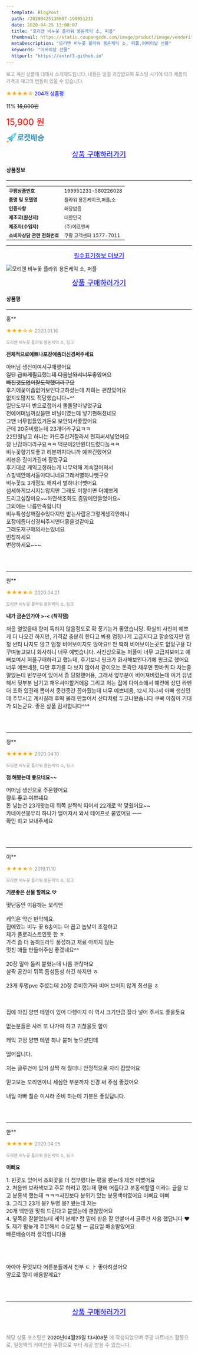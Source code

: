 ```yaml
---
  template: BlogPost
  path: /20200425130807-199951231
  date: 2020-04-25 13:08:07
  title: "모리앤 비누꽃 플라워 용돈케익 소, 퍼플"
  thumbnail: https://static.coupangcdn.com/image/product/image/vendoritem/2019/09/18/4519774241/f93c3a14-362c-4e96-b844-bf93fa4f5663.jpg
  metaDescription: "모리앤 비누꽃 플라워 용돈케익 소, 퍼플,어버이날 선물"
  keywords: "어버이날 선물"
  httpurl: "https://antnf3.github.io"
---
```

  
<span style="color: #888;font-size:0.8rem">보고 계신 상품에 대해서 소개해드립니다.
내용은 일절 과장없으며 포스팅 시기에 따라 제품의 가격과 재고의 변동이 있을 수 있습니다.</span>
  
<span style="color: orange;">★★★★☆</span> <span style="color: blue;font-size: 0.85rem;">204개 상품평</span>

<span style="font-size: 0.9rem">11%</span> <span style="font-size: 0.9rem">~~18,000원~~</span>

<span style="color: red;font-size: 1.5rem;">15,900 원</span>

![로켓배송](/assets/rocket_logo.png)

<p align="center"><a href="http://me2.do/5w58vIQQ" style="font-size: 1.2rem; color: blue;">상품 구매하러가기</a></p>

#### 상품정보

---

|                  |                       |
| ---------------- | --------------------- |
| **<span style="font-size:0.8rem;">쿠팡상품번호</span>** | <span style="font-size:0.8rem;">199951231-580226028</span> |
| **<span style="font-size:0.8rem;">품명 및 모델명</span>**    | <span style="font-size:0.8rem;">플라워 용돈케이크,퍼플,소</span>        |
| **<span style="font-size:0.8rem;">인증사항</span>**    | <span style="font-size:0.8rem;">해당없음</span>        |
| **<span style="font-size:0.8rem;">제조국(원산지)</span>**    | <span style="font-size:0.8rem;">대한민국</span>        |
| **<span style="font-size:0.8rem;">제조자(수입자)</span>**    | <span style="font-size:0.8rem;">(주)에프엔씨</span>        |
| **<span style="font-size:0.8rem;">소비자상담 관련 전화번호</span>**    | <span style="font-size:0.8rem;">쿠팡 고객센터 1577-7011		</span>        |

---

<p align="center"><a href="http://me2.do/5w58vIQQ" style="font-size: 1rem; color: blue;">필수표기정보 더보기</a></p>

![모리앤 비누꽃 플라워 용돈케익 소, 퍼플](http://thumbnail7.coupangcdn.com/thumbnails/remote/q89/image/retail/images/18765895816534-5755dcc8-9752-4b91-885e-ca859f148aec.jpg)

<p align="center"><a href="http://me2.do/5w58vIQQ" style="font-size: 1.2rem; color: blue;">상품 구매하러가기</a></p>

#### 상품평
  
---
  
홍**
    
<span style="color: orange;">★★★☆☆</span> <span style="font-size:0.8rem;color: #888;">2020.01.16</span>
    
<span style="color: #888;font-size:0.7rem">모리앤 비누꽃 플라워 용돈케익 소, 핑크</span>
    
<span style="font-size:0.85rem">**전체적으로예쁘나포장에좀더신경써주세요**</span>
    
<span style="font-size: 0.9rem;">아버님 생신이여서구매했어요~~<br/>일단 급하게필요했는데 다음날와서너무좋았어요<br/>빠진것도없이잘도착했더라구요~~<br/>후기에꽃이좀없어보인다고하셨는데 저희는 괜찮았어요<br/>없지도많지도 적당했습니다~^^<br/>일단도부터 반으로접어서 돌돌말아넣었구요<br/>전에어머님꺼샀을땐 비닐이였는데 넣기편해졌네요<br/>그땐 너무힘들었거든요 보안되서좋았어요<br/>근데 20준비했는데 23개더라구요ㅋㅋ<br/>22만원넣고 하나는 카드주신거잘라서 편지써서넣었어요<br/>참 난감하더라구요ㅋㅋ 덕분에2만원더드렸다늕ㅋㅋ<br/>비누꽃향기도좋고 리본까지다니까 예쁘긴했어요<br/>리본은 길이가길어 잘랐구요 <br/>후기대로 케익고정하는게 너무약해 계속떨어져서<br/>쇼핑백안에서돌아다니네요그래서별하나뺏구요<br/>비누꽃도 3개정도 깨져서 별하나더뺏어요<br/>섬세하게보시지는않지만 그래도 이왕이면 더예쁘게<br/>드리고싶잖아요~~하얀색조화도 좀맘에안들었어요~<br/>그외에는 나름만족합니다<br/>비누특성상깨질수있다지만 받는사람은그렇게생각안하니<br/>포장에좀더신경써주시면더좋을것같아요<br/>그래도재구매의사는있네요<br/>번창하세요<br/>번창하세요~~~</span>
    
<br>
<br>

---
  
원**
    
<span style="color: orange;">★★★★☆</span> <span style="font-size:0.8rem;color: #888;">2020.04.21</span>
    
<span style="color: #888;font-size:0.7rem">모리앤 비누꽃 플라워 용돈케익 소, 핑크</span>
    
<span style="font-size:0.85rem">**내가 금손인가아 >-< (착각잼)**</span>
    
<span style="font-size: 0.9rem;">처음 열었을때 향이 독하지 않을정도로 확 풍기는거 좋았습니당. 확실히 사진이 예쁘게 더 나오긴 하지만, 가격값 충분히 한다고 봐용 엄청나게 고급지다고 할순없지만 엄청 싼티 나지도 않고 엄청 비어보이지도 않아요!! 전 딱히 비어보이는곳도 없었구용 다 꾸며놓고보니 화사하니 너무 예뻣습니다. 사진상으로는 퍼플이 너무 고급져보이고 예뻐보여서 퍼플구매하려고 했는데, 후기보니 핑크가 화사해보인다기에 핑크로 했어요 너무 예쁘네용, 다만 후기를 다 보지 않아서 같이오는 돈곽만 채우면 한바퀴 다 차는줄알았는데 빈부분이 있어서 좀 당황했어용, 그래서 옆부분이 비어져버렸는데 이거 유념해서 뒷부분 남기고 채우셔야할거에용 그리고 저는 집에 다이소에서 예전에 샀던 라벤더 조화 있길래 뽑아서 중간중간 꼽아줬는데 너무 예쁘네용, 12시 지나서 아빠 생신인데 주무시고 계시길래 후딱 몰래 만들어서 산타처럼 두고나왔습니다 쿠쿡 아침이 기대가 되는군요. 좋은 상품 감사합니다^^*</span>
    
<br>
<br>

---
  
정**
    
<span style="color: orange;">★★★★★</span> <span style="font-size:0.8rem;color: #888;">2020.04.10</span>
    
<span style="color: #888;font-size:0.7rem">모리앤 비누꽃 플라워 용돈케익 소, 핑크</span>
    
<span style="font-size:0.85rem">**첨 해봤는데 좋으네요~~**</span>
    
<span style="font-size: 0.9rem;">어머님 생신으로 주문했어요~~<br/>향도 좋고 이쁘네요~~<br/>돈 넣는건 23개왓는데 뒤쪽 살짝씩 띠어서 22개로 딱 맞췄어요~~<br/>카네이션봉우리 하나가 떨어져서 와서 테이프로 붙였어요 ㅡㅡ<br/>확인 하고 보내주세요</span>
    
<br>
<br>

---
  
이**
    
<span style="color: orange;">★★★★☆</span> <span style="font-size:0.8rem;color: #888;">2019.11.10</span>
    
<span style="color: #888;font-size:0.7rem">모리앤 비누꽃 플라워 용돈케익 소, 핑크</span>
    
<span style="font-size:0.85rem">**기분좋은 선물 할께요.♡**</span>
    
<span style="font-size: 0.9rem;">몇년동안  이용하는 모리앤<br/><br/> 케익은 약간 빈약해요.<br/>집에있는 비누 꽃 6송이는 더 꼽고 놉낮이 조절하고<br/>제가 플로리스트인듯 한  ㅎ<br/>가격 좀 더 높히드라두 풍성하고 재료 아끼지 않는<br/>멋진 애들  만들어주심 좋겠네요^^<br/><br/>20장 말아 돌려 붙혔는데  나름 괜찮아요<br/>살짝 공간이 뒤쪽 듬성듬성 하긴 하지만 ㅎ<br/><br/>23개 투명pvc  주셨는데 20장 준비한거라  비어 보이지 않게 최선을  ㅎ<br/><br/><br/><br/>집에  마침 양면 테잎이 있어 다행이지 이 역시  크기만큼 잘라 넣어 주셔도 좋을듯요<br/><br/>없는분들은 사러 또 나가야 하고 귀찮을듯 함이<br/><br/>케익 고정 양면 테잎 하나 붙혀 놓으셨던데 <br/><br/>떨어집니다.<br/><br/>저는 글루건이 있어 살짝 해 줬더니 안정적으로  자리 잡았어요<br/><br/>믿고보는 모리앤이니 세심한 부분까지 신경 써 주심 좋겠어요<br/><br/>내일  아빠 칠순 이시라 준비 하는데 기분은 좋았답니다.</span>
    
<br>
<br>

---
  
한**
    
<span style="color: orange;">★★★★★</span> <span style="font-size:0.8rem;color: #888;">2020.04.05</span>
    
<span style="color: #888;font-size:0.7rem">모리앤 비누꽃 플라워 용돈케익 소, 핑크</span>
    
<span style="font-size:0.85rem">**이뻐요**</span>
    
<span style="font-size: 0.9rem;">1. 빈곳도 있어서 조화꽃을 더 첨부했다는 평을 봤는데 제껀 이뻤어요 <br/>2. 처음엔 보라색보고 주문 하려고 했는데 평에 어둡다고 분홍색할껄 이라는 글을 보고 분홍색 했는데 ㅋㅋㅋ사진보다 분위기 있는 분홍색이였어요 이뻐요 이뻐 <br/>3. 그리그 23개 봉? 투명 봉? 왔는데 저는 <br/>20개  백만원 맞춰 드린다고 붙였는데 괜찮았어요 <br/>4. 옆쪽은 잘붙었는데 케익 본체? 랑  밑에 판은 잘 안붙어서 글루건 사용 했답니다 ❤️ <br/>5. 제가 밤늦게 주문해서 수요일 밤 ㅡ 금요일 배송받았어요 <br/>빠른배송이라 생각합니다용 <br/><br/><br/><br/><br/>아아아 무엇보다 어른분들께서  전부 ㄷ ㅏ 좋아하셨어요    <br/>앞으로 많이 애용할께요?</span>
    
<br>
<br>


  
---
  
<p align="center"><a href="http://me2.do/5w58vIQQ" style="font-size: 1.2rem; color: blue;">상품 구매하러가기</a></p>
  
<br>
  
<span style="font-size: 0.85rem; color: #888;">해당 상품 포스팅은 <span style="color: #000;"> 2020년04월25일 13시08분 </span> 에 작성되었으며 쿠팡 파트너스 활동으로, 일정액의 커미션을 쿠팡으로 부터 제공 받을 수 있습니다.</span>